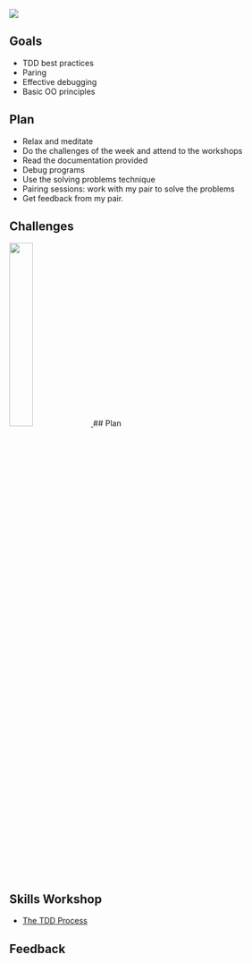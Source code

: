 ![](https://placehold.it/950x200/374c53/FFFFFF/?text=Week+1)

## Goals
 - TDD best practices
 - Paring
 - Effective debugging
 - Basic OO principles
 
 ## Plan
 - Relax and meditate 
 - Do the challenges of the week and attend to the workshops
 - Read the documentation provided
 - Debug programs
 - Use the solving problems technique
 - Pairing sessions: work with my pair to solve the problems
 - Get feedback from my pair.

## Challenges
 <a href="https://github.com/xavierloos/boris-bikes" target="_blank">
    <img height="aut0" width="29%" src="https://github-readme-stats.vercel.app/api/pin/?username=xavierloos&repo=boris-bikes" />
  </a>
## Plan
   
## Skills Workshop
- <a href="https://github.com/makersacademy/skills-workshops/blob/master/week-1/TDD_process.md">The TDD Process</a>
   
## Feedback



